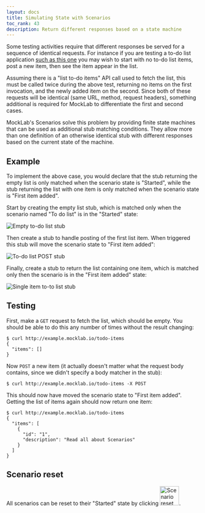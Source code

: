 ```yaml
---
layout: docs
title: Simulating State with Scenarios
toc_rank: 43
description: Return different responses based on a state machine
---
```


Some testing activities require that different responses be served for a sequence of identical requests. For instance
if you are testing a to-do list application [such as this one](/docs/exploratory-testing-tutorial/) you may wish to start
with no to-do list items, post a new item, then see the item appear in the list.

Assuming there is a "list to-do items" API call used to fetch the list, this must be called twice during the above test,
returning no items on the first invocation, and the newly added item on the second. Since both of these requests will be
identical (same URL, method, request headers), something additional is required for MockLab to differentiate the first and
second cases.

MockLab's Scenarios solve this problem by providing finite state machines that can be used as additional stub matching conditions.
They allow more than one definition of an otherwise identical stub with different responses based on the current state of the machine.


## Example

To implement the above case, you would declare that the stub returning the empty list is only matched when the scenario state is "Started",
while the stub returning the list with one item is only matched when the scenario state is "First item added".


Start by creating the empty list stub, which is matched only when the scenario named "To do list" is in the "Started" state:

<img title="Empty to-do list stub" src="/images/screenshots/scenarios-empty-list-stub.png" />


Then create a stub to handle posting of the first list item. When triggered this stub will move the scenario state to "First item added":

<img title="To-do list POST stub" src="/images/screenshots/scenarios-post-item-stub.png" />


Finally, create a stub to return the list containing one item, which is matched only then the scenario is in the "First item added" state:

<img title="Single item to-to list stub" src="/images/screenshots/scenario-single-item-stub.png" />


## Testing

First, make a `GET` request to fetch the list, which should be empty. You should be able to do this any number of times
without the result changing:

```
$ curl http://example.mocklab.io/todo-items
{
  "items": []
}
```

Now `POST` a new item (it actually doesn't matter what the request body contains, since we didn't specify a body matcher in the stub):

```
$ curl http://example.mocklab.io/todo-items -X POST
```

This should now have moved the scenario state to "First item added". Getting the list of items again should now return one item:

```
$ curl http://example.mocklab.io/todo-items
{
  "items": [
    {
      "id": "1",
      "description": "Read all about Scenarios"
    }
  ]
}
```

## Scenario reset

All scenarios can be reset to their
"Started" state by clicking <img src="/images/screenshots/scenario-reset-button.png" title="Scenario reset button" style="border: none; height: 50px;" />.
